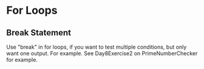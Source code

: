 


# For Loops


## Break Statement

Use "break" in for loops, if you want to test multiple conditions, but only want one output. For example.
See Day8Exercise2 on PrimeNumberChecker for example.
